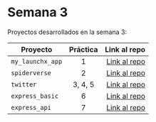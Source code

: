 # Semana 3 

Proyectos desarrollados en la semana 3:

| Proyecto | Práctica | Link al repo |
| ------------- |:-------------:| -----:|
|`my_launchx_app`|1|[Link al repo](https://github.com/KevinSalgado/Practica_1)|
|`spiderverse`|2|[Link al repo](https://github.com/KevinSalgado/spiderverse)|
|`twitter`|3, 4, 5|[Link al repo](https://github.com/KevinSalgado/twitter)|
|`express_basic`|6|[Link al repo](https://github.com/KevinSalgado/express_basic)|
|`express_api`|7|[Link al repo](https://github.com/KevinSalgado/express_api)|
